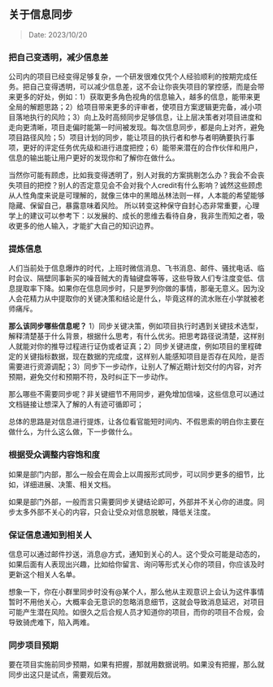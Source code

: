 ## 关于信息同步
> Date: 2023/10/20
### 把自己变透明，减少信息差
公司内的项目已经变得足够复杂，一个研发很难仅凭个人经验顺利的按期完成任务。把自己变得透明，可以减少信息差，这不会让你丧失项目的掌控感，而是会带来更多的好处，例如：1）获取更多角色视角的信息输入，越多的信息，能带来更全局的解题思路；2）给项目带来更多的评审者，使项目方案逻辑更完备，减小项目落地执行的风险；3）向上及时高频同步足够信息，让上层决策者对项目进度和走向更清晰，项目走偏时能第一时间被发现。每次信息同步，都是向上对齐，避免项目路径风险；5）项目计划的同步，能让项目的执行者和参与者明确要执行事项，更好的评定任务优先级和进行进度把控；6）能带来潜在的合作伙伴和用户，信息的输出能让用户更好的发现你和了解你在做什么。

当然你可能有顾虑，比如我变得透明了，别人对我的方案挑剔怎么办？我会不会丧失项目的把控？别人的否定意见会不会对我个人credit有什么影响？诚然这些顾虑从人性角度来说是可理解的，就像三体中的黑暗丛林法则一样，人本能的希望能够隐藏、保留自己，暴露意味着风险。 所以转变这种保守自封心态非常重要，心理学上的建议可以参考下：以发展的、成长的思维去看待自身，我非生而知之者，吸收更多的他人输入，才能扩大自己的知识边界。
### 提炼信息
人们当前处于信息爆炸的时代，上班时微信消息、飞书消息、邮件、骚扰电话、临时会议、隔壁同事新买的噪音贼大的青轴键盘等等，这些导致人们专注度变低、信息提取率下降。如果你在信息同步时，只是罗列你做的事情，那毫无意义。因为没人会花精力从中提取你的关键决策和结论是什么，毕竟这样的流水账在小学就被老师痛斥。

**那么该同步哪些信息呢？** 1）同步关键决策，例如项目执行时遇到关键技术选型，解释清楚基于什么背景，根据什么思考，有什么优劣。把思考路径说清楚，这样别人就能对你的推导过程进行证伪或者证真；2）同步关键进度，例如项目的里程碑定的关键指标数据，现在数据的完成度，这样别人能感知项目是否存在风险，是否需要进行资源调配；3）同步下一步动作，让别人了解近期计划交付的内容，对齐预期，避免交付和预期不符，及时纠正下一步动作。

那么哪些不需要同步呢？非关键细节不用同步，避免增加信噪，这些信息可以通过文档链接让想深入了解的人有迹可循即可；

总体的思路是对信息进行提炼，让各位看官能短时间内、不假思索的明白你主要在做什么，为什么这么做，下一步做什么。

### 根据受众调整内容饱和度
如果是部门内部，那么一般会在周会上以周报形式同步，可以同步更多的细节，比如，详细进展、决策、相关文档。

如果是部门外部，一般而言只需要同步关键结论即可，外部并不关心你的进度。同步太多外部不关心的内容，只会让受众对信息脱敏，降低关注度。

### 保证信息通知到相关人
信息可以通过邮件抄送，消息@方式，通知到关心的人。这个受众可能是动态的，如果后面有人表现出兴趣，比如给你留言、询问等形式关心你的项目，你应该及时更新这个相关人名单。

想象一下，你在小群里同步时没有@某个人，那么他从主观意识上会认为这件事情暂时不用他关心，大概率会无意识的忽略消息细节，这就会导致消息延迟，对项目可能产生潜在风险。如很久之后合规人员才知道你的项目，而你的项目不合规，会导致骑虎难下，陷入两难。
### 同步项目预期
要在项目实施前同步预期，如果有把握，那就用数据说明。如果没有把握，那么就同步出这只是试点，需要观后效。